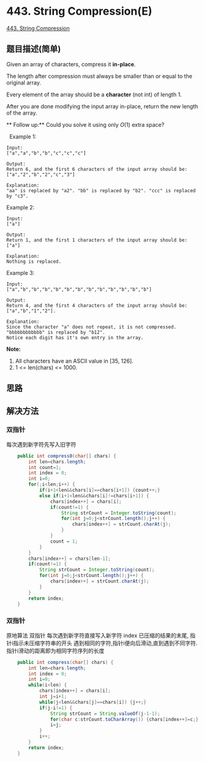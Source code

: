 # 443. String Compression(E)
[443. String Compression](https://leetcode-cn.com/problems/string-compression/)

## 题目描述(简单)

Given an array of characters, compress it **in-place**.

The length after compression must always be smaller than or equal to the original array.

Every element of the array should be a **character** (not int) of length 1.

After you are done modifying the input array in-place, return the new length of the array.

** Follow up:**
Could you solve it using only $O(1)$ extra space?

 
Example 1:
```
Input:
["a","a","b","b","c","c","c"]

Output:
Return 6, and the first 6 characters of the input array should be: ["a","2","b","2","c","3"]

Explanation:
"aa" is replaced by "a2". "bb" is replaced by "b2". "ccc" is replaced by "c3".
```

Example 2:
```
Input:
["a"]

Output:
Return 1, and the first 1 characters of the input array should be: ["a"]

Explanation:
Nothing is replaced.
```

Example 3:
```
Input:
["a","b","b","b","b","b","b","b","b","b","b","b","b"]

Output:
Return 4, and the first 4 characters of the input array should be: ["a","b","1","2"].

Explanation:
Since the character "a" does not repeat, it is not compressed. "bbbbbbbbbbbb" is replaced by "b12".
Notice each digit has it's own entry in the array.
```

**Note:**

1. All characters have an ASCII value in [35, 126].
2. 1 <= len(chars) <= 1000.


## 思路

## 解决方法

### 双指针
每次遇到新字符先写入旧字符

```java
	public int compress0(char[] chars) {
		int len=chars.length;
		int count=1;
		int index = 0;
		int i=0;
		for(;i<len;i++) {
			if(i+1<len&&chars[i]==chars[i+1]) {count++;}
			else if(i+1<len&&chars[i]!=chars[i+1]) {
				chars[index++] = chars[i];
				if(count!=1) {
					String strCount = Integer.toString(count);
					for(int j=0;j<strCount.length();j++) {
						chars[index++] = strCount.charAt(j);
					}
				}
				count = 1;
			}
		}
		chars[index++] = chars[len-1];
		if(count!=1) {
			String strCount = Integer.toString(count);
			for(int j=0;j<strCount.length();j++) {
				chars[index++] = strCount.charAt(j);
			}
		}
		return index;
	}
```



### 双指针
原地算法 双指针
每次遇到新字符直接写入新字符
index 已压缩的结果的末尾,
指针i指示未压缩字符串的开头
遇到相同的字符,指针i便向后滑动,直到遇到不同字符.指针i滑动的距离即为相同字符序列的长度

```java
    public int compress(char[] chars) {
    	int len=chars.length;
        int index = 0;
        int i=0;
        while(i<len) {
        	chars[index++] = chars[i];
        	int j=i+1;
        	while(j<len&&chars[j]==chars[i]) {j++;}
        	if(j-i!=1) {
        		String strCount = String.valueOf(j-1-1);
        		for(char c:strCount.toCharArray()) {chars[index++]=c;}
        		i=j;
        	}
        	i++;
        }
        return index;
    }
```


